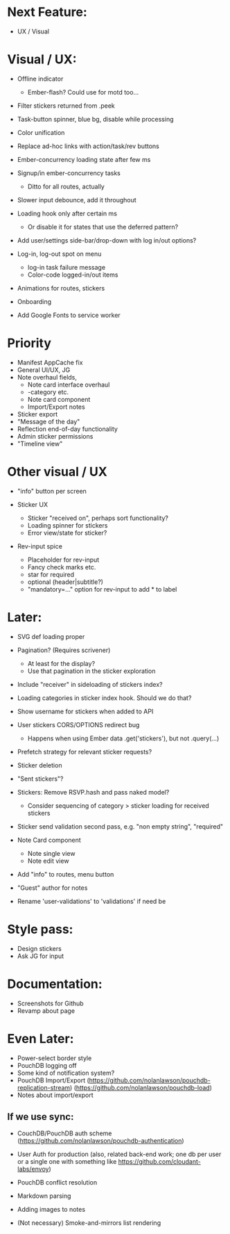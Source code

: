 # Next Feature:
- UX / Visual

# Visual / UX:
- Offline indicator
  - Ember-flash? Could use for motd too...

- Filter stickers returned from .peek

- Task-button spinner, blue bg, disable while processing

- Color unification

- Replace ad-hoc links with action/task/rev buttons

- Ember-concurrency loading state after few ms
- Signup/in ember-concurrency tasks
  - Ditto for all routes, actually

- Slower input debounce, add it throughout

- Loading hook only after certain ms
  - Or disable it for states that use the deferred pattern?

- Add user/settings side-bar/drop-down with log in/out options?
- Log-in, log-out spot on menu
  - log-in task failure message
  - Color-code logged-in/out items

- Animations for routes, stickers
- Onboarding
- Add Google Fonts to service worker

# Priority
- Manifest AppCache fix
- General UI/UX, JG
- Note overhaul fields,
  - Note card interface overhaul
  - -category etc.
  - Note card component
  - Import/Export notes
- Sticker export
- "Message of the day"
- Reflection end-of-day functionality
- Admin sticker permissions
- "Timeline view"

# Other visual / UX
- "info" button per screen
- Sticker UX
  - Sticker "received on", perhaps sort functionality?
  - Loading spinner for stickers
  - Error view/state for sticker?

- Rev-input spice
  - Placeholder for rev-input
  - Fancy check marks etc.
  - star for required
  - optional (header|subtitle?)
  - "mandatory=..." option for rev-input to add * to label


# Later:
- SVG def loading proper
- Pagination? (Requires scrivener)
  - At least for the display?
  - Use that pagination in the sticker exploration

- Include "receiver" in sideloading of stickers index?
- Loading categories in sticker index hook. Should we do that?
- Show username for stickers when added to API
- User stickers CORS/OPTIONS redirect bug
  - Happens when using Ember data .get('stickers'), but not .query(...)
- Prefetch strategy for relevant sticker requests?


- Sticker deletion
- "Sent stickers"?

- Stickers: Remove RSVP.hash and pass naked model?
  - Consider sequencing of category > sticker loading for received stickers
- Sticker send validation second pass, e.g. "non empty string", "required"

- Note Card component
  - Note single view
  - Note edit view
- Add "info" to routes, menu button
- "Guest" author for notes
- Rename 'user-validations' to 'validations' if need be


# Style pass:
- Design stickers
- Ask JG for input

# Documentation:
- Screenshots for Github
- Revamp about page

# Even Later:
- Power-select border style
- PouchDB logging off
- Some kind of notification system?
- PouchDB Import/Export
    (https://github.com/nolanlawson/pouchdb-replication-stream)
    (https://github.com/nolanlawson/pouchdb-load)
- Notes about import/export

## If we use sync:
- CouchDB/PouchDB auth scheme
  (https://github.com/nolanlawson/pouchdb-authentication)
- User Auth for production
  (also, related back-end work; one db per user or a single one with something like https://github.com/cloudant-labs/envoy)
- PouchDB conflict resolution

- Markdown parsing
- Adding images to notes
- (Not necessary) Smoke-and-mirrors list rendering
